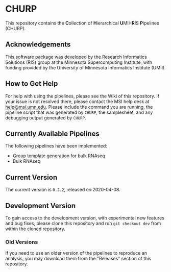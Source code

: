 # CHURP
This repository contains the **C**ollection of **H**ierarchical **U**MII-**R**IS
**P**ipelines (CHURP).

## Acknowledgements
This software package was developed by the Research Informatics Solutions (RIS)
group at the Minnesota Supercomputing Institute, with funding provided by the
University of Minnesota Informatics Institute (UMII).

## How to Get Help
For help with using the pipelines, please see the Wiki of this repository. If
your issue is not resolved there, please contact the MSI help desk at
<help@msi.umn.edu>. Please include the command you are running, the pipeline
script that was generated by `CHURP`, the samplesheet, and any debugging
output generated by `CHURP`.

## Currently Available Pipelines
The following pipelines have been implemented:

- Group template generation for bulk RNAseq
- Bulk RNAseq

## Current Version
The current version is `0.2.2`, released on 2020-04-08.

## Development Version
To gain access to the development version, with experimental new features and bug fixes, please clone this repository and run `git checkout dev` from within the cloned repository.

### Old Versions
If you need to use an older version of the pipelines to reproduce an analysis,
you may download them from the "Releases" section of this repository.
